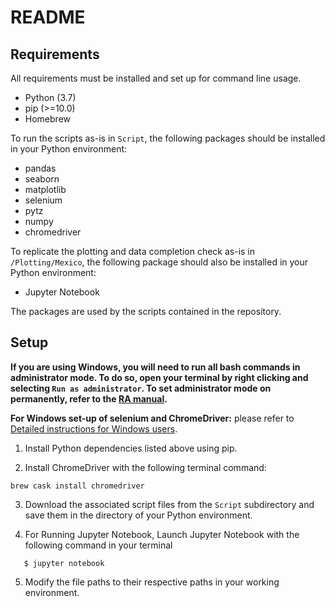 # README

## Requirements
All requirements must be installed and set up for command line usage. 

* Python (3.7)
* pip (>=10.0)
* Homebrew

To run the scripts as-is in `Script`, the following packages should be installed in your Python environment: 

* pandas
* seaborn 
* matplotlib
* selenium
* pytz
* numpy
* chromedriver 

To replicate the plotting and data completion check as-is in `/Plotting/Mexico`, the following package should also be installed in your Python environment:

* Jupyter Notebook

The packages are used by the scripts contained in the repository. 

## Setup
**If you are using Windows, you will need to run all bash commands in administrator mode. To do so, open your terminal by right clicking and selecting `Run as administrator`. To set administrator mode on permanently, refer to the [RA manual](https://github.com/gentzkow/template/wiki/Repository-Usage#Administrator-Mode).**

**For Windows set-up of selenium and ChromeDriver:** please refer to [Detailed instructions for Windows users](https://selenium-python.readthedocs.io/installation.html).

1. Install Python dependencies listed above using pip. 

2. Install ChromeDriver with the following terminal command:
```
brew cask install chromedriver
```

3. Download the associated script files from the `Script` subdirectory and save them in the directory of your Python environment.

4. For Running Jupyter Notebook, Launch Jupyter Notebook with the following command in your terminal
```
   $ jupyter notebook
```

5. Modify the file paths to their respective paths in your working environment. 
